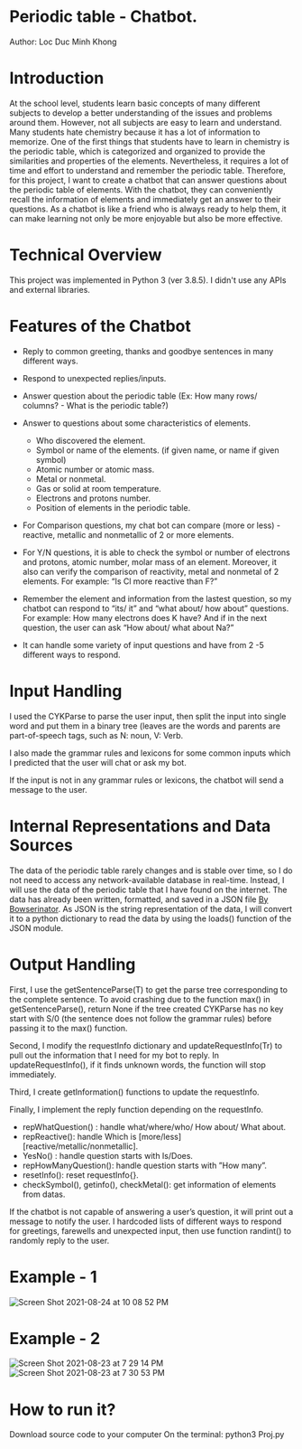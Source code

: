 # Periodic table - Chatbot.
Author: Loc Duc Minh Khong

# Introduction
At the school level, students learn basic concepts of many different subjects to develop a better understanding of the issues and problems around them. However, not all subjects are easy to learn and understand. Many students hate chemistry because it has a lot of information to memorize. One of the first things that students have to learn in chemistry is the periodic table, which is categorized and organized to provide the similarities and properties of the elements. Nevertheless, it requires a lot of time and effort to understand and remember the periodic table. Therefore, for this project, I want to create a chatbot that can answer questions about the periodic table of elements. With the chatbot, they can conveniently recall the information of elements and immediately get an answer to their questions. As a chatbot is like a friend who is always ready to help them, it can make learning not only be more enjoyable but also be more effective.

# Technical Overview
This project was implemented in Python 3 (ver 3.8.5). I didn't use any APIs and external libraries.
  
# Features of the Chatbot
  * Reply to common greeting, thanks and goodbye sentences in many different ways.
  
  * Respond to unexpected replies/inputs.
  
  * Answer question about the periodic table (Ex: How many rows/ columns? - What is the periodic table?)
  
  * Answer to questions about some characteristics of elements.
       * Who discovered the element.
       * Symbol or name of the elements. (if given name, or name if given symbol)
       * Atomic number or atomic mass.
       * Metal or nonmetal.
       * Gas or solid at room temperature.
       * Electrons and protons number.
       * Position of elements in the periodic table.
     
  * For Comparison questions, my chat bot can compare (more or less) - reactive, metallic and nonmetallic of 2 or more elements.
  
  * For Y/N questions, it is able to check the symbol or number of electrons and protons, atomic number, molar mass of an element. Moreover, it also can verify the comparison of reactivity, metal and nonmetal of 2 elements. For example: “Is Cl more reactive than F?”
  
  * Remember the element and information from the lastest question, so my chatbot can respond to “its/ it” and “what about/ how about” questions. For example: How many electrons does K have? And if in the next question, the user can ask “How about/ what about Na?” 

  * It can handle some variety of input questions and have from 2 -5 different ways to respond.

# Input Handling
I used the CYKParse to parse the user input, then split the input into single word and put them in a binary tree (leaves are the words and parents are part-of-speech tags, such as N: noun, V: Verb. 

I also made the grammar rules and lexicons for some common inputs which I predicted that the user will chat or ask my bot.

If the input is not in any grammar rules or lexicons, the chatbot will send a message to the user.
  
# Internal Representations and Data Sources
The data of the periodic table rarely changes and is stable over time, so I do not need to access any network-available database in real-time. Instead, I will use the data of the periodic table that I have found on the internet. The data has already been written, formatted, and saved in a JSON file [By Bowserinator](https://github.com/Bowserinator/Periodic-Table-JSON). As JSON is the string representation of the data, I will convert it to a python dictionary to read the data by using the loads() function of the JSON module.

# Output Handling
First, I use the getSentenceParse(T) to get the parse tree corresponding to the complete sentence. To avoid crashing due to the function max() in getSentenceParse(), return None if the tree created CYKParse has no key start with S/0 (the sentence does not follow the grammar rules) before passing it to the max() function.
  
Second, I modify the requestInfo dictionary and updateRequestInfo(Tr) to pull out the information that I need for my bot to reply. In updateRequestInfo(), if it finds unknown words, the function will stop immediately.
  
Third, I create getInformation() functions to update the requestInfo.
  
Finally, I implement the reply function depending on the requestInfo.
* repWhatQuestion() : handle what/where/who/ How about/ What about.
* repReactive(): handle Which is [more/less] [reactive/metallic/nonmetallic].
* YesNo() : handle question starts with Is/Does.
* repHowManyQuestion(): handle question starts with ”How many”.
* resetInfo(): reset requestInfo{}.
* checkSymbol(), getinfo(), checkMetal(): get information of elements from datas.

If the chatbot is not capable of answering a user’s question, it will print out a message to notify the user. I hardcoded lists of different ways to respond for greetings, farewells and unexpected input, then use function randint() to randomly reply to the user.

# Example - 1
  ![Screen Shot 2021-08-24 at 10 08 52 PM](https://user-images.githubusercontent.com/48174888/130730115-f2c624df-8c40-4b57-84f3-e7f9e6aa36f1.png)  
    
# Example - 2
 ![Screen Shot 2021-08-23 at 7 29 14 PM](https://user-images.githubusercontent.com/48174888/130546349-75ba46cf-fb63-4194-9d20-7960eb14ebb3.png)
 ![Screen Shot 2021-08-23 at 7 30 53 PM](https://user-images.githubusercontent.com/48174888/130546459-86978cc0-7ec9-47bf-af91-62a4e64c5727.png)

# How to run it?
  Download source code to your computer
  On the terminal: python3 Proj.py

